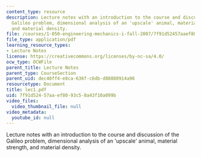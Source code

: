 ```yaml
---
content_type: resource
description: Lecture notes with an introduction to the course and discussion of the
  Galileo problem, dimensional analysis of an 'upscale' animal, material strength,
  and material density.
file: /courses/1-050-engineering-mechanics-i-fall-2007/7f91d52457aaef8093c58a43f10a099b_lec1.pdf
file_type: application/pdf
learning_resource_types:
- Lecture Notes
license: https://creativecommons.org/licenses/by-nc-sa/4.0/
ocw_type: OCWFile
parent_title: Lecture Notes
parent_type: CourseSection
parent_uid: dec40ff4-e8ca-636f-c6db-d88880914a96
resourcetype: Document
title: lec1.pdf
uid: 7f91d524-57aa-ef80-93c5-8a43f10a099b
video_files:
  video_thumbnail_file: null
video_metadata:
  youtube_id: null
---
```

Lecture notes with an introduction to the course and discussion of the Galileo problem, dimensional analysis of an 'upscale' animal, material strength, and material density.